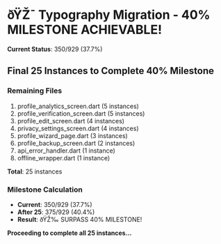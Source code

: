 ﻿# ðŸŽ¯ Typography Migration - 40% MILESTONE ACHIEVABLE!

**Current Status**: 350/929 (37.7%)

## Final 25 Instances to Complete 40% Milestone

### Remaining Files
1. profile_analytics_screen.dart (5 instances)
2. profile_verification_screen.dart (5 instances)
3. profile_edit_screen.dart (4 instances)
4. privacy_settings_screen.dart (4 instances)
5. profile_wizard_page.dart (3 instances)
6. profile_backup_screen.dart (2 instances)
7. api_error_handler.dart (1 instance)
8. offline_wrapper.dart (1 instance)

**Total**: 25 instances

### Milestone Calculation
- **Current**: 350/929 (37.7%)
- **After 25**: 375/929 (40.4%)
- **Result**: ðŸŽ‰ SURPASS 40% MILESTONE!

**Proceeding to complete all 25 instances...**
